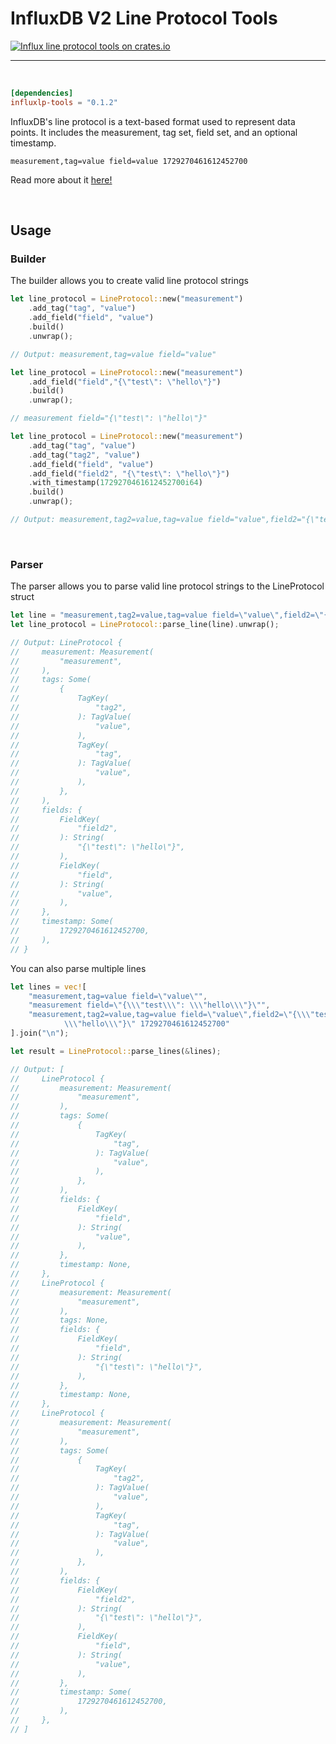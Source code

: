 # InfluxDB V2 Line Protocol Tools
[![Influx line protocol tools on crates.io][crates.io-image]][crates.io]

[crates.io-image]: https://img.shields.io/badge/crates.io-influxlp--tools-orange
[crates.io]: https://crates.io/crates/influxlp-tools

---

</br>

```toml
[dependencies]
influxlp-tools = "0.1.2"
```

InfluxDB's line protocol is a text-based format used to represent data points. It includes the measurement, tag set, field set, and an optional timestamp.

```
measurement,tag=value field=value 1729270461612452700
```

Read more about it [here!](https://docs.influxdata.com/influxdb/v2/reference/syntax/line-protocol/)

</br>

## Usage
### Builder
The builder allows you to create valid line protocol strings
```rust
let line_protocol = LineProtocol::new("measurement")
    .add_tag("tag", "value")
    .add_field("field", "value")
    .build()
    .unwrap();

// Output: measurement,tag=value field="value"
```

```rust
let line_protocol = LineProtocol::new("measurement")
    .add_field("field","{\"test\": \"hello\"}")
    .build()
    .unwrap();

// measurement field="{\"test\": \"hello\"}"
```

```rust
let line_protocol = LineProtocol::new("measurement")
    .add_tag("tag", "value")
    .add_tag("tag2", "value")
    .add_field("field", "value")
    .add_field("field2", "{\"test\": \"hello\"}")
    .with_timestamp(1729270461612452700i64)
    .build()
    .unwrap();

// Output: measurement,tag2=value,tag=value field="value",field2="{\"test\": \"hello\"}" 1729270461612452700
```

</br>

### Parser
The parser allows you to parse valid line protocol strings to the LineProtocol struct

```rust
let line = "measurement,tag2=value,tag=value field=\"value\",field2=\"{\\\"test\\\": \\\"hello\\\"}\" 1729270461612452700";
let line_protocol = LineProtocol::parse_line(line).unwrap();

// Output: LineProtocol {
//     measurement: Measurement(
//         "measurement",
//     ),
//     tags: Some(
//         {
//             TagKey(
//                 "tag2",
//             ): TagValue(
//                 "value",
//             ),
//             TagKey(
//                 "tag",
//             ): TagValue(
//                 "value",
//             ),
//         },
//     ),
//     fields: {
//         FieldKey(
//             "field2",
//         ): String(
//             "{\"test\": \"hello\"}",
//         ),
//         FieldKey(
//             "field",
//         ): String(
//             "value",
//         ),
//     },
//     timestamp: Some(
//         1729270461612452700,
//     ),
// }
```

You can also parse multiple lines

```rust
let lines = vec![
    "measurement,tag=value field=\"value\"",
    "measurement field=\"{\\\"test\\\": \\\"hello\\\"}\"",
    "measurement,tag2=value,tag=value field=\"value\",field2=\"{\\\"test\\\": \
            \\\"hello\\\"}\" 1729270461612452700"
].join("\n");

let result = LineProtocol::parse_lines(&lines);

// Output: [
//     LineProtocol {
//         measurement: Measurement(
//             "measurement",
//         ),
//         tags: Some(
//             {
//                 TagKey(
//                     "tag",
//                 ): TagValue(
//                     "value",
//                 ),
//             },
//         ),
//         fields: {
//             FieldKey(
//                 "field",
//             ): String(
//                 "value",
//             ),
//         },
//         timestamp: None,
//     },
//     LineProtocol {
//         measurement: Measurement(
//             "measurement",
//         ),
//         tags: None,
//         fields: {
//             FieldKey(
//                 "field",
//             ): String(
//                 "{\"test\": \"hello\"}",
//             ),
//         },
//         timestamp: None,
//     },
//     LineProtocol {
//         measurement: Measurement(
//             "measurement",
//         ),
//         tags: Some(
//             {
//                 TagKey(
//                     "tag2",
//                 ): TagValue(
//                     "value",
//                 ),
//                 TagKey(
//                     "tag",
//                 ): TagValue(
//                     "value",
//                 ),
//             },
//         ),
//         fields: {
//             FieldKey(
//                 "field2",
//             ): String(
//                 "{\"test\": \"hello\"}",
//             ),
//             FieldKey(
//                 "field",
//             ): String(
//                 "value",
//             ),
//         },
//         timestamp: Some(
//             1729270461612452700,
//         ),
//     },
// ]
```